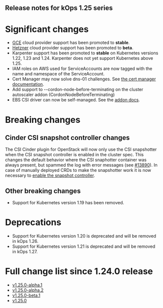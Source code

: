 ## Release notes for kOps 1.25 series

# Significant changes

* [GCE](../getting_started/gce.md) cloud provider support has been promoted to **stable**.
* [Hetzner](../getting_started/hetzner.md) cloud provider support has been promoted to **beta**.
* Karpenter support has been promoted to **stable** on Kubernetes versions 1.22, 1.23 and 1.24. Karpenter does not yet support Kubernetes above 1.25.
* IAM roles on AWS used for ServiceAccounts are now tagged with the name and namespace of the ServiceAccount.
* Cert Manager may now solve dns-01 challenges. See [the cert manager documentation](../addons.md#enabling-dns-01-challenges).
* Add support to --cordon-node-before-terminating on the cluster autoscaler addon (CordonNodeBeforeTerminating)
* EBS CSI driver can now be self-managed. See the [addon docs](../addons.md#self-managed-aws-ebs-csi-driver).

# Breaking changes

## Cinder CSI snapshot controller changes

The CSI Cinder plugin for OpenStack will now only use the CSI snapshotter when the CSI snapshot controller is enabled in the cluster spec. This changes the default behavior where the CSI snaphotter container was always present, but spammed the log with error messages (see [#13890](https://github.com/kubernetes/kops/pull/13890)). In case of manually deployed CRDs to make the snapshotter work it is now necessary to [enable the snapshot controller](../addons.md#snapshot-controller).

## Other breaking changes

* Support for Kubernetes version 1.19 has been removed.

# Deprecations

* Support for Kubernetes version 1.20 is deprecated and will be removed in kOps 1.26.
* Support for Kubernetes version 1.21 is deprecated and will be removed in kOps 1.27.

# Full change list since 1.24.0 release

* [v1.25.0-alpha.1](https://github.com/kubernetes/kops/releases/tag/v1.25.0-alpha.1)
* [v1.25.0-alpha.2](https://github.com/kubernetes/kops/releases/tag/v1.25.0-alpha.2)
* [v1.25.0-beta.1](https://github.com/kubernetes/kops/releases/tag/v1.25.0-beta.1)
* [v1.25.0](https://github.com/kubernetes/kops/releases/tag/v1.25.0)
